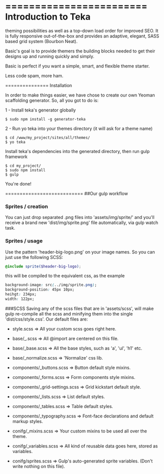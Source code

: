 ========================
Introduction to Teka
========================


theming possibilities as well as a top-down load order for improved SEO. It is fully
responsive out-of-the-box and provides an adaptive, elegant, SASS based grid system (Bourbon Neat).

Basic's goal is to provide themers the building blocks needed to get their designs up and
running quickly and simply.

Basic is perfect if you want a simple, smart, and flexible theme starter.

Less code spam, more ham.

===============
Installation


In order to make things easier, we have chose to create our own Yeoman scaffolding generator.
So, all you got to do is:

1 - Install teka's generator globally

```
$ sudo npm install -g generator-teka

```
2 - Run yo teka into your themes directory (it will ask for a theme name)
```
$ cd /www/my_project/sites/all/themes/
$ yo teka

```
Install teka's dependencies into the generated directory, then run gulp framework
```
$ cd my_project/
$ sudo npm install
$ gulp

```

You're done!


===========================
##Our gulp workflow


### Sprites / creation
You can just drop separated .png files into 'assets/img/sprite/' and you'll receive a brand new 'dist/img/sprite.png' file automatically, via gulp watch task.
### Sprites / usage
Use the pattern 'header-big-logo.png' on your image names. So you can just use the following SCSS:
```scss
@include sprite($header-big-logo);
```
this will be compiled to the equivalent css, as the example
```css
background-image: src(../img/sprite.png);
background-position: 45px 10px;
heihgt: 234px;
width: 122px;
```
###SCSS
Saving any of the scss files that are in 'assets/scss', will make gulp re-compile all the scss and minifying them into the single 'dist/css/style.css'.
Our default files are:

* style.scss => All your custom scss goes right here.

* base/_.scss          => All @import are centered on this file.
* base/_base.scss      => All the base styles, such as 'a', 'ul', 'h1' etc.
* base/_normalize.scss => 'Normalize' css lib.

* components/_buttons.scss       => Button default style mixins.
* components/_forms.scss         => Form components style mixins.
* components/_grid-settings.scss => Grid kickstart default style.
* components/_lists.scss         => List default styles.
* components/_tables.scss        => Table default styles.
* components/_typography.scss    => Font-face declarations and default markup styles.

* conifg/_mixins.scss    => Your custom mixins to be used all over the theme.
* conifg/_variables.scss => All kind of reusable data goes here, stored as variables.
* conifg/sprites.scss    => Gulp's auto-generated sprite variables. (Don't write nothing on this file).

